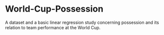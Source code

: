 # World-Cup-Possession

A dataset and a basic linear regression study concerning possession and its relation to team performance at the World Cup.

